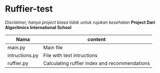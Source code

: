 # Ruffier-test
*Disclaimer, hanya project biasa tidak untuk rujukan kesehatan*
**Project Dari Algoritmics International School**

Nama   |  content
-------|--------- 
main.py | Main file
intructions.py | File with text intructions
ruffier.py | Calculating ruffier index and recommendations


